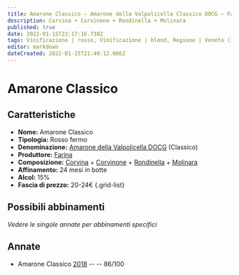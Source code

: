 ```yaml
---
title: Amarone Classico – Amarone della Valpolicella Classico DOCG – Farina – Veneto (IT) – 20-24€ – 3★
description: Corvina + Corvinone + Rondinella + Molinara
published: true
date: 2022-01-15T22:17:16.730Z
tags: Vinificazione | rosso, Vinificazione | blend, Regione | Veneto (IT), Vinificazione | fermo, Vitigni | Corvina, Prezzi | 20-24€, Vitigni | Rondinella, Vitigni | Corvinone, Vitigni | Molinara, Valutazioni | 3 stelle
editor: markdown
dateCreated: 2022-01-15T21:40:12.066Z
---
```


# Amarone Classico

## Caratteristiche
- **Nome:** Amarone Classico
- **Tipologia:** Rosso fermo
- **Denominazione:** [Amarone della Valpolicella DOCG](/denominazioni/Italia/Veneto/DOCG/Amarone-della-Valpolicella) (Classico)
- **Produttore:** [Farina](/produttori/Italia/Veneto/Farina) 
- **Composizione:** [Corvina](/vitigni/Italia/bacca-nera/Corvina) + [Corvinone](/vitigni/Italia/bacca-nera/corvinone) + [Rondinella](/vitigni/Italia/bacca-nera/rondinella) + [Molinara](/vitigni/Italia/bacca-nera/molinara)
- **Affinamento:** 24 mesi in botte
- **Alcol:** 15%
- **Fascia di prezzo:** 20-24€
{.grid-list}

## Possibili abbinamenti
*Vedere le singole annate per abbinamenti specifici*

## Annate
- Amarone Classico [2018](vini/Italia/Veneto/Farina/Amarone-Classico/2018) -- <span class="star-3"></span> -- 86/100